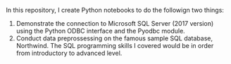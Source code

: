 In this repository, I create Python notebooks to do the followign two things:
1. Demonstrate the connection to Microsoft SQL Server (2017 version) using the Python ODBC interface and the Pyodbc module.
2. Conduct data preprossessing on the famous sample SQL database, Northwind. The SQL programming skills I covered would be in order from introductory to advanced level. 
